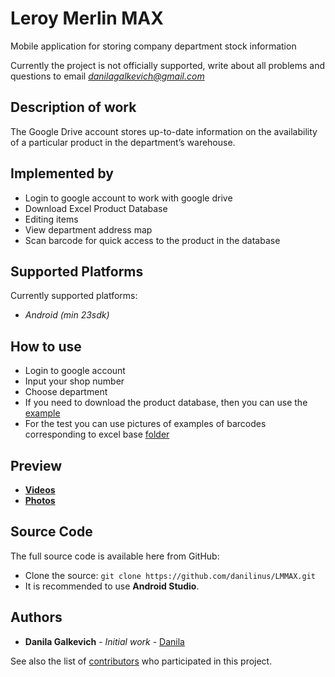 # Leroy Merlin MAX
Mobile application for storing company department stock information

Currently the project is not officially supported, write about all problems and questions to email *danilagalkevich@gmail.com*

## Description of work
  The Google Drive account stores up-to-date information on the availability of a particular product in the department’s warehouse.

## Implemented by
  * Login to google account to work with google drive
  * Download Excel Product Database
  * Editing items
  * View department address map
  * Scan barcode for quick access to the product in the database

## Supported Platforms
Currently supported platforms:
  * *Android (min 23sdk)*

## How to use
  * Login to google account
  * Input your shop number
  * Choose department
  * If you need to download the product database, then you can use the [example](https://github.com/danilinus/LMMAX/blob/master/Files/baza_tovara.xltx)
  * For the test you can use pictures of examples of barcodes corresponding to excel base [folder](https://github.com/danilinus/LMMAX/blob/master/Files)
  
## Preview
  * [**Videos**](https://vk.com/videos247745732?section=album_1)
  * [**Photos**](https://drive.google.com/drive/folders/1DMEo2WG28Lu2udlKBqTwPIkbfNfUQOhN?usp=sharing)

## Source Code
The full source code is available here from GitHub:

* Clone the source: ``` git clone https://github.com/danilinus/LMMAX.git ```
* It is recommended to use **Android Studio**.

## Authors

* **Danila Galkevich** - *Initial work* - [Danila](https://github.com/danilinus)

See also the list of [contributors](https://github.com/danilinus/Chat/contributors) who participated in this project.
